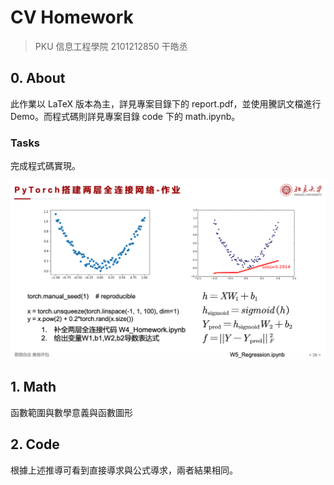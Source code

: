# CV Homework

> PKU 信息工程學院 2101212850 干皓丞

## 0. About

此作業以 LaTeX 版本為主，詳見專案目錄下的 report.pdf，並使用騰訊文檔進行 Demo。而程式碼則詳見專案目錄 code 下的 math.ipynb。


### Tasks

完成程式碼實現。

![](https://github.com/kancheng/kan-cs-report-in-2021/blob/main/CV/pytorch-sigmoid/pic/1.png)

## 1. Math

函數範圍與數學意義與函數圖形



## 2. Code



根據上述推導可看到直接導求與公式導求，兩者結果相同。